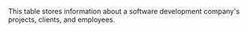 This table stores information about a software development company's projects, clients, and employees.
